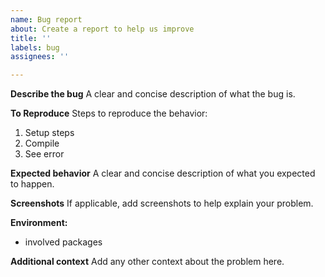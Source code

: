 ```yaml
---
name: Bug report
about: Create a report to help us improve
title: ''
labels: bug
assignees: ''

---
```


**Describe the bug**
A clear and concise description of what the bug is.

**To Reproduce**
Steps to reproduce the behavior:
1. Setup steps
2. Compile
3. See error

**Expected behavior**
A clear and concise description of what you expected to happen.

**Screenshots**
If applicable, add screenshots to help explain your problem.

**Environment:**
- involved packages

**Additional context**
Add any other context about the problem here.
